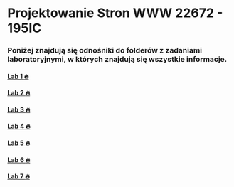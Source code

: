# Projektowanie Stron WWW  22672 - 195IC

### Poniżej znajdują się odnośniki do folderów z zadaniami laboratoryjnymi, w których znajdują się wszystkie informacje.

#### [Lab 1 :fire:](https://github.com/Kacper-Pohl/proj-ser-www-22672-195ic/tree/main/Lab1)

#### [Lab 2 :fire:](https://github.com/Kacper-Pohl/proj-ser-www-22672-195ic/tree/main/Lab2)

#### [Lab 3 :fire:](https://github.com/Kacper-Pohl/proj-ser-www-22672-195ic/tree/main/Lab3)

#### [Lab 4 :fire:](https://github.com/Kacper-Pohl/proj-ser-www-22672-195ic/tree/main/Lab4)

#### [Lab 5 :fire:](https://github.com/Kacper-Pohl/proj-ser-www-22672-195ic/tree/main/Lab5)

#### [Lab 6 :fire:](https://github.com/Kacper-Pohl/proj-ser-www-22672-195ic/tree/main/Lab6)

#### [Lab 7 :fire:](https://github.com/Kacper-Pohl/proj-ser-www-22672-195ic/tree/main/Lab7)
